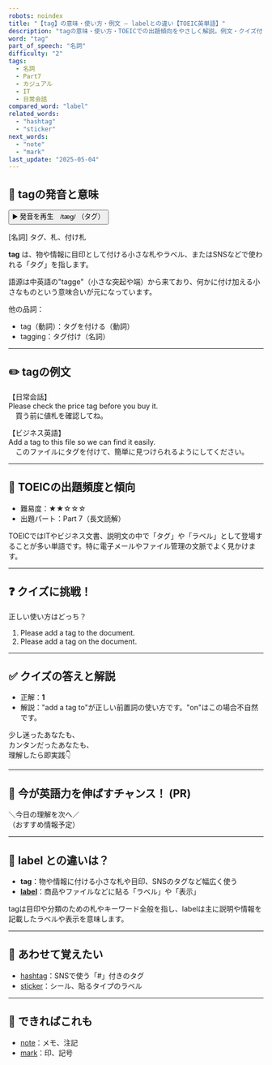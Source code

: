 ```yaml
---
robots: noindex
title: "【tag】の意味・使い方・例文 ― labelとの違い【TOEIC英単語】"
description: "tagの意味・使い方・TOEICでの出題傾向をやさしく解説。例文・クイズ付きでlabelとの違いもわかりやすく学べます。"
word: "tag"
part_of_speech: "名詞"
difficulty: "2"
tags:
  - 名詞
  - Part7
  - カジュアル
  - IT
  - 日常会話
compared_word: "label"
related_words:
  - "hashtag"
  - "sticker"
next_words:
  - "note"
  - "mark"
last_update: "2025-05-04"
---
```


## 🔰 tagの発音と意味

<button class="play-audio" onclick="playTTS('tag')">
  <span class="play-audio-main">
    ▶️ 発音を再生　/tæɡ/
  </span>
  <span class="play-audio-sub">
    （タグ）
  </span>
</button>

[名詞] タグ、札、付け札

**tag** は、物や情報に目印として付ける小さな札やラベル、またはSNSなどで使われる「タグ」を指します。

語源は中英語の"tagge"（小さな突起や端）から来ており、何かに付け加える小さなものという意味合いが元になっています。

他の品詞：  
- tag（動詞）：タグを付ける（動詞）
- tagging：タグ付け（名詞）

---

## ✏️ tagの例文

【日常会話】  
Please check the price tag before you buy it.  
　買う前に値札を確認してね。

【ビジネス英語】  
Add a tag to this file so we can find it easily.  
　このファイルにタグを付けて、簡単に見つけられるようにしてください。

---

## 🎯 TOEICの出題頻度と傾向

- 難易度：★★☆☆☆
- 出題パート：Part 7（長文読解）

TOEICではITやビジネス文書、説明文の中で「タグ」や「ラベル」として登場することが多い単語です。特に電子メールやファイル管理の文脈でよく見かけます。

---

## ❓ クイズに挑戦！

正しい使い方はどっち？

1. Please add a tag to the document.  
2. Please add a tag on the document.

---

## ✅ クイズの答えと解説

- 正解：**1**
- 解説："add a tag to"が正しい前置詞の使い方です。"on"はこの場合不自然です。

少し迷ったあなたも、  
カンタンだったあなたも、  
理解したら即実践👇️

---

## 🚀 今が英語力を伸ばすチャンス！ (PR)

<div class="info-center">
＼今日の理解を次へ／<br>  
（おすすめ情報予定）
</div>

---

## 🤔  label との違いは？

- **tag**：物や情報に付ける小さな札や目印、SNSのタグなど幅広く使う
- **[label](/word/label/)**：商品やファイルなどに貼る「ラベル」や「表示」

tagは目印や分類のための札やキーワード全般を指し、labelは主に説明や情報を記載したラベルや表示を意味します。

---

## 🧩 あわせて覚えたい

- [hashtag](/word/hashtag/)：SNSで使う「#」付きのタグ
- [sticker](/word/sticker/)：シール、貼るタイプのラベル

---

## 📖 できればこれも

- [note](/word/note/)：メモ、注記
- [mark](/word/mark/)：印、記号

<!-- cvid: aid23_bid45 -->
